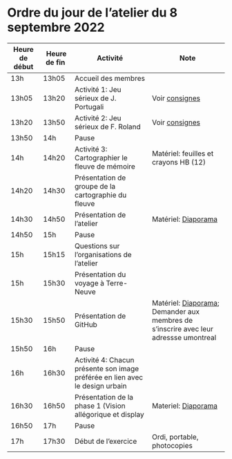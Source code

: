 # Ordre du jour de l’atelier du 8 septembre 2022


| Heure de début | Heure de fin | Activité | Note |
|----|----|----|----|
|13h|13h05|Accueil des membres| |
|13h05|13h20|Activité 1: Jeu sérieux de J. Portugali|Voir [consignes](https://github.com/CUPUM/ecometropole_laurentienne/blob/8216ee1b0a7d1746926fa8ce481458598eedc642/enseignement/20220908/koseki-consignes-jeu_serieux_portugali-20220906.md)|
|13h20|13h50|Activité 2: Jeu sérieux de F. Roland|Voir [consignes](https://github.com/CUPUM/ecometropole_laurentienne/blob/8216ee1b0a7d1746926fa8ce481458598eedc642/enseignement/20220908/koseki-consignes-pour_le_meilleur_et_pour_le_pire-20220906.md)|
|13h50|14h|Pause||
|14h|14h20|Activité 3: Cartographier le fleuve de mémoire|Matériel: feuilles et crayons HB (12)|
|14h20|14h30|Présentation de groupe de la cartographie du fleuve||
|14h30|14h50|Présentation de l’atelier|Matériel: [Diaporama](https://github.com/CUPUM/ecometropole_laurentienne/blob/8216ee1b0a7d1746926fa8ce481458598eedc642/enseignement/20220908/koseki-diaporama-ame6415-20220907.pdf)|
|14h50|15h|Pause|
|15h|15h15|Questions sur l’organisations de l’atelier||
|15h|15h30|Présentation du voyage à Terre-Neuve||
|15h30|15h50|Présentation de GitHub|Matériel: [Diaporama]([url](https://github.com/CUPUM/ecometropole_laurentienne/blob/984351a97fb58174eff6740b82865b35c2d6422a/enseignement/20220908/koseki-diaporama-github_intro-20220907.pdf)); Demander aux membres de s’inscrire avec leur adressse umontreal|
|15h50|16h|Pause||
|16h|16h30|Activité 4: Chacun présente son image préférée en lien avec le design urbain||
|16h30|16h50|Présentation de la phase 1 (Vision allégorique et display|Materiel: [Diaporama](https://github.com/CUPUM/ecometropole_laurentienne/blob/984351a97fb58174eff6740b82865b35c2d6422a/enseignement/20220908/koseki-diaporama-ame6415_visions_allegoriques-20220908.pdf)|
|16h50|17h|Pause||
|17h|17h30|Début de l’exercice|Ordi, portable, photocopies| 
